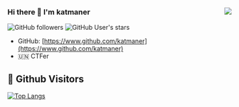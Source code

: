 ### Hi there 👋 I'm katmaner<img align="right" src="https://github-readme-stats.vercel.app/api?username=katmaner&show_icons=true&theme=radical">

![GitHub followers](https://img.shields.io/github/followers/katmaner?style=social)   ![GitHub User's stars](https://img.shields.io/github/stars/katmaner?style=social)

- GitHub: [https://www.github.com/katmaner](https://www.github.com/katmaner)
- 🇺🇳 CTFer 





## &#x1f92b; Github Visitors


[![Top Langs](https://profile-counter.glitch.me/katmaner/count.svg)](https://github.com/katmaner)
